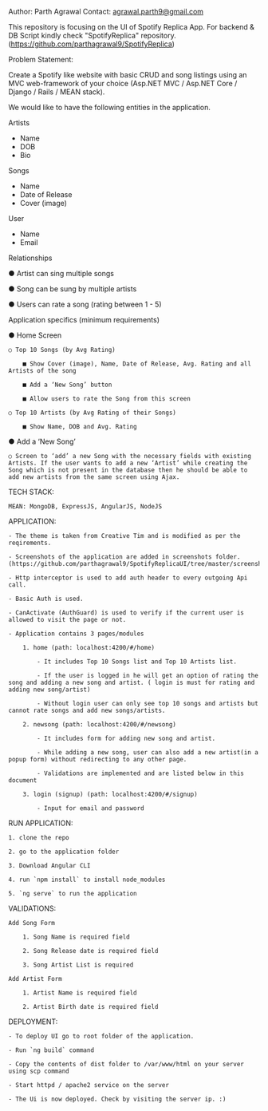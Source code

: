 Author: Parth Agrawal
Contact: agrawal.parth9@gmail.com

This repository is focusing on the UI of Spotify Replica App.
For backend & DB Script kindly check "SpotifyReplica" repository. (https://github.com/parthagrawal9/SpotifyReplica)

Problem Statement:

Create a Spotify like website with basic CRUD and song listings using an MVC web-framework of your choice
(Asp.NET MVC / Asp.NET Core / Django / Rails / MEAN stack).

We would like to have the following entities in the application.

Artists

- Name
- DOB
- Bio

Songs

- Name
- Date of Release
- Cover (image)
  
User

- Name
- Email

Relationships

  ● Artist can sing multiple songs

  ● Song can be sung by multiple artists

  ● Users can rate a song (rating between 1 - 5)


Application specifics (minimum requirements)

  ● Home Screen

    ○ Top 10 Songs (by Avg Rating)

        ■ Show Cover (image), Name, Date of Release, Avg. Rating and all Artists of the song

        ■ Add a ‘New Song’ button

        ■ Allow users to rate the Song from this screen

    ○ Top 10 Artists (by Avg Rating of their Songs)

        ■ Show Name, DOB and Avg. Rating
  
  ● Add a ‘New Song’

    ○ Screen to ‘add’ a new Song with the necessary fields with existing Artists. If the user wants to add a new ‘Artist’ while creating the Song which is not present in the database then he should be able to add new artists from the same screen using Ajax.

TECH STACK:
    
    MEAN: MongoDB, ExpressJS, AngularJS, NodeJS

APPLICATION:

    - The theme is taken from Creative Tim and is modified as per the reqirements.

    - Screenshots of the application are added in screenshots folder. (https://github.com/parthagrawal9/SpotifyReplicaUI/tree/master/screenshots)

    - Http interceptor is used to add auth header to every outgoing Api call.

    - Basic Auth is used.

    - CanActivate (AuthGuard) is used to verify if the current user is allowed to visit the page or not.

    - Application contains 3 pages/modules

        1. home (path: localhost:4200/#/home)

            - It includes Top 10 Songs list and Top 10 Artists list.

            - If the user is logged in he will get an option of rating the song and adding a new song and artist. ( login is must for rating and adding new song/artist)

            - Without login user can only see top 10 songs and artists but cannot rate songs and add new songs/artists.

        2. newsong (path: localhost:4200/#/newsong)

            - It includes form for adding new song and artist.

            - While adding a new song, user can also add a new artist(in a popup form) without redirecting to any other page.

            - Validations are implemented and are listed below in this document

        3. login (signup) (path: localhost:4200/#/signup)

            - Input for email and password


RUN APPLICATION:

    1. clone the repo

    2. go to the application folder

    3. Download Angular CLI

    4. run `npm install` to install node_modules

    5. `ng serve` to run the application

VALIDATIONS:

    Add Song Form

        1. Song Name is required field

        2. Song Release date is required field

        3. Song Artist List is required

    Add Artist Form

        1. Artist Name is required field

        2. Artist Birth date is required field

DEPLOYMENT:

    - To deploy UI go to root folder of the application.

    - Run `ng build` command

    - Copy the contents of dist folder to /var/www/html on your server using scp command

    - Start httpd / apache2 service on the server

    - The Ui is now deployed. Check by visiting the server ip. :)

